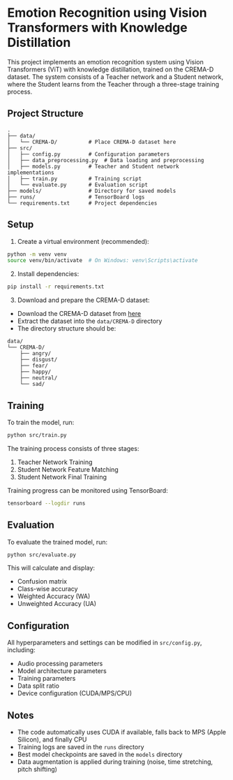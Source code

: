 # Emotion Recognition using Vision Transformers with Knowledge Distillation

This project implements an emotion recognition system using Vision Transformers (ViT) with knowledge distillation, trained on the CREMA-D dataset. The system consists of a Teacher network and a Student network, where the Student learns from the Teacher through a three-stage training process.

## Project Structure

```
.
├── data/
│   └── CREMA-D/          # Place CREMA-D dataset here
├── src/
│   ├── config.py         # Configuration parameters
│   ├── data_preprocessing.py  # Data loading and preprocessing
│   ├── models.py         # Teacher and Student network implementations
│   ├── train.py          # Training script
│   └── evaluate.py       # Evaluation script
├── models/               # Directory for saved models
├── runs/                 # TensorBoard logs
└── requirements.txt      # Project dependencies
```

## Setup

1. Create a virtual environment (recommended):
```bash
python -m venv venv
source venv/bin/activate  # On Windows: venv\Scripts\activate
```

2. Install dependencies:
```bash
pip install -r requirements.txt
```

3. Download and prepare the CREMA-D dataset:
- Download the CREMA-D dataset from [here](https://github.com/CheyneyComputerScience/CREMA-D)
- Extract the dataset into the `data/CREMA-D` directory
- The directory structure should be:
```
data/
└── CREMA-D/
    ├── angry/
    ├── disgust/
    ├── fear/
    ├── happy/
    ├── neutral/
    └── sad/
```

## Training

To train the model, run:
```bash
python src/train.py
```

The training process consists of three stages:
1. Teacher Network Training
2. Student Network Feature Matching
3. Student Network Final Training

Training progress can be monitored using TensorBoard:
```bash
tensorboard --logdir runs
```

## Evaluation

To evaluate the trained model, run:
```bash
python src/evaluate.py
```

This will calculate and display:
- Confusion matrix
- Class-wise accuracy
- Weighted Accuracy (WA)
- Unweighted Accuracy (UA)

## Configuration

All hyperparameters and settings can be modified in `src/config.py`, including:
- Audio processing parameters
- Model architecture parameters
- Training parameters
- Data split ratio
- Device configuration (CUDA/MPS/CPU)

## Notes

- The code automatically uses CUDA if available, falls back to MPS (Apple Silicon), and finally CPU
- Training logs are saved in the `runs` directory
- Best model checkpoints are saved in the `models` directory
- Data augmentation is applied during training (noise, time stretching, pitch shifting)
